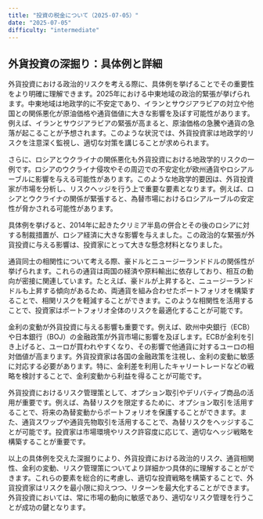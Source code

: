 ```yaml
---
title: "投資の税金について（2025-07-05）"
date: "2025-07-05"
difficulty: "intermediate"
---
```


## 外貨投資の深掘り：具体例と詳細

外貨投資における政治的リスクを考える際に、具体例を挙げることでその重要性をより明確に理解できます。2025年における中東地域の政治的緊張が挙げられます。中東地域は地政学的に不安定であり、イランとサウジアラビアの対立や他国との関係悪化が原油価格や通貨価値に大きな影響を及ぼす可能性があります。例えば、イランとサウジアラビアの緊張が高まると、原油価格の急騰や通貨の急落が起こることが予想されます。このような状況では、外貨投資家は地政学的リスクを注意深く監視し、適切な対策を講じることが求められます。

さらに、ロシアとウクライナの関係悪化も外貨投資における地政学的リスクの一例です。ロシアのウクライナ侵攻やその周辺での不安定化が欧州通貨やロシアルーブルに影響を与える可能性があります。このような地政学的要因は、外貨投資家が市場を分析し、リスクヘッジを行う上で重要な要素となります。例えば、ロシアとウクライナの関係が緊張すると、為替市場におけるロシアルーブルの安定性が脅かされる可能性があります。

具体例を挙げると、2014年に起きたクリミア半島の併合とその後のロシアに対する制裁措置が、ロシア経済に大きな影響を与えました。この政治的な緊張が外貨投資に与える影響は、投資家にとって大きな懸念材料となりました。

通貨同士の相関性について考える際、豪ドルとニュージーランドドルの関係性が挙げられます。これらの通貨は両国の経済や原料輸出に依存しており、相互の動向が密接に関連しています。たとえば、豪ドルが上昇すると、ニュージーランドドルも上昇する傾向があるため、両通貨を組み合わせたポートフォリオを構築することで、相関リスクを軽減することができます。このような相関性を活用することで、投資家はポートフォリオ全体のリスクを最適化することが可能です。

金利の変動が外貨投資に与える影響も重要です。例えば、欧州中央銀行（ECB）や日本銀行（BOJ）の金融政策が外貨市場に影響を及ぼします。ECBが金利を引き上げると、ユーロが買われやすくなり、その影響で他通貨に対するユーロの相対価値が高まります。外貨投資家は各国の金融政策を注視し、金利の変動に敏感に対応する必要があります。特に、金利差を利用したキャリートレードなどの戦略を検討することで、金利変動から利益を得ることが可能です。

外貨投資におけるリスク管理策として、オプション取引やデリバティブ商品の活用が重要です。例えば、為替リスクを限定するために、オプション取引を活用することで、将来の為替変動からポートフォリオを保護することができます。また、通貨スワップや通貨先物取引を活用することで、為替リスクをヘッジすることが可能です。投資家は市場環境やリスク許容度に応じて、適切なヘッジ戦略を構築することが重要です。

以上の具体例を交えた深掘りにより、外貨投資における政治的リスク、通貨相関性、金利の変動、リスク管理策についてより詳細かつ具体的に理解することができます。これらの要素を総合的に考慮し、適切な投資戦略を構築することで、外貨投資家はリスクを最小限に抑えつつ、リターンを最大化することができます。外貨投資においては、常に市場の動向に敏感であり、適切なリスク管理を行うことが成功の鍵となります。
